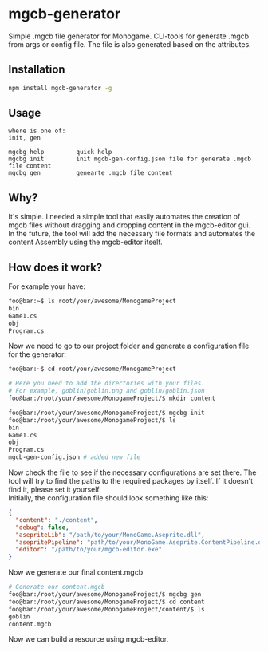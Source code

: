<h1>mgcb-generator</h1>
Simple .mgcb file generator for Monogame. CLI-tools for generate .mgcb from args or config file.
The file is also generated based on the attributes.

<h2>Installation</h2>

```sh
npm install mgcb-generator -g
```

<h2>Usage</h2>

```
where is one of: 
init, gen 

mgcbg help         quick help
mgcbg init         init mgcb-gen-config.json file for generate .mgcb file content
mgcbg gen          genearte .mgcb file content
```

<h2>Why?</h2>
It's simple. 
I needed a simple tool that easily automates the 
creation of mgcb files without dragging and 
dropping content in the mgcb-editor gui.<br>
In the future, the tool will add the necessary file formats and 
automates the content Assembly using the mgcb-editor itself.

<h2>How does it work?</h2>
For example your have: <br>

```sh
foo@bar:~$ ls root/your/awesome/MonogameProject
bin
Game1.cs
obj
Program.cs
```
Now we need to go to our project folder and generate a configuration file for the generator:

```sh
foo@bar:~$ cd root/your/awesome/MonogameProject

# Here you need to add the directories with your files. 
# For example, goblin/goblin.png and goblin/goblin.json
foo@bar:/root/your/awesome/MonogameProject/$ mkdir content 

foo@bar:/root/your/awesome/MonogameProject/$ mgcbg init
foo@bar:/root/your/awesome/MonogameProject/$ ls
bin
Game1.cs
obj
Program.cs
mgcb-gen-config.json # added new file
```

Now check the file to see if the necessary configurations are set there. 
The tool will try to find the paths to the required packages by itself.
If it doesn't find it, please set it yourself.<br/>
Initially, the configuration file should look something like this:<br>

```json
{
  "content": "./content",
  "debug": false,
  "asepriteLib": "/path/to/your/MonoGame.Aseprite.dll",
  "asepritePipeline": "path/to/your/MonoGame.Aseprite.ContentPipeline.dll",
  "editor": "/path/to/your/mgcb-editor.exe"
}
```
Now we generate our final content.mgcb

```sh
# Generate our content.mgcb
foo@bar:/root/your/awesome/MonogameProject/$ mgcbg gen
foo@bar:/root/your/awesome/MonogameProject/$ cd content
foo@bar:/root/your/awesome/MonogameProject/content/$ ls
goblin
content.mgcb
```

Now we can build a resource using mgcb-editor.

